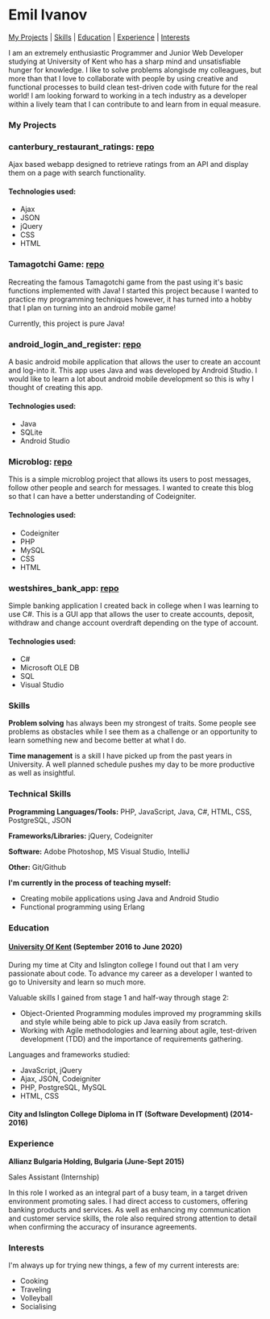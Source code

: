 # Emil Ivanov

[My Projects](#my-projects) | [Skills](#skills) | [Education](#education) | [Experience](#experience) | [Interests](#interests)

I am an extremely enthusiastic Programmer and Junior Web Developer studying at University of Kent who has a sharp mind and unsatisfiable hunger for knowledge. I like to solve problems alongisde my colleagues, but more than that I love to collaborate with people by using creative and functional processes to build clean test-driven code with future for the real world! I am looking forward to working in a tech industry as a developer within a lively team that I can contribute to and learn from in equal measure.

### My Projects

### canterbury_restaurant_ratings: [repo](https://github.com/eivanovue/canterbuty_restaurant_ratings)

Ajax based webapp designed to retrieve ratings from an API and display them on a page with search functionality.

#### Technologies used:
* Ajax
* JSON
* jQuery
* CSS
* HTML


### Tamagotchi Game: [repo](https://github.com/eivanovue/Tamagotchi)

Recreating the famous Tamagotchi game from the past using it's basic functions implemented with Java! I started this project because I wanted to practice my programming techniques however, it has turned into a hobby that I plan on turning into an android mobile game! 

Currently, this project is pure Java!

### android_login_and_register: [repo](https://github.com/eivanovue/android_login_and_register)

A basic android mobile application that allows the user to create an account and log-into it. This app uses Java and was developed by Android Studio. I would like to learn a lot about android mobile development so this is why I thought of creating this app.
#### Technologies used:
* Java
* SQLite
* Android Studio


### Microblog: [repo](https://github.com/eivanovue/Microblog)

This is a simple microblog project that allows its users to post messages, follow other people and search for messages. I wanted to create this blog so that I can have a better understanding of Codeigniter.  
#### Technologies used:
* Codeigniter
* PHP
* MySQL
* CSS
* HTML

### westshires_bank_app: [repo](https://github.com/eivanovue/westshires_bank_app)

Simple banking application I created back in college when I was learning to use C#. This is a GUI app that allows the user to create accounts, deposit, withdraw and change account overdraft depending on the type of account.
#### Technologies used:
* C#
* Microsoft OLE DB
* SQL
* Visual Studio 


### Skills

**Problem solving** has always been my strongest of traits. Some people see problems as obstacles while I see them as a challenge or an opportunity to learn something new and become better at what I do. 

**Time management** is a skill I have picked up from the past years in University. A well planned schedule pushes my day to be more productive as well as insightful. 

### Technical Skills

**Programming Languages/Tools:** PHP, JavaScript, Java, C#, HTML, CSS, PostgreSQL, JSON

**Frameworks/Libraries:** jQuery, Codeigniter

**Software:** Adobe Photoshop, MS Visual Studio, IntelliJ

**Other:** Git/Github

**I'm currently in the process of teaching myself:**

* Creating mobile applications using Java and Android Studio
* Functional programming using Erlang


### Education

#### [University Of Kent](http://www.kent.ac.uk) (September 2016 to June 2020)

During my time at City and Islington college I found out that I am very passionate about code. To advance my career as a developer I wanted to go to University and learn so much more. 

Valuable skills I gained from stage 1 and half-way through stage 2:
* Object-Oriented Programming modules improved my programming skills and style while being able to pick up Java easily from scratch.
* Working with Agile methodologies and learning about agile, test-driven development (TDD) and the importance of requirements gathering.

Languages and frameworks studied:
* JavaScript, jQuery
* Ajax, JSON, Codeigniter
* PHP, PostgreSQL, MySQL
* HTML, CSS

#### City and Islington College Diploma in IT (Software Development) (2014-2016)


### Experience

**Allianz Bulgaria Holding, Bulgaria (June-Sept 2015)**

Sales Assistant (Internship)
	
In this role I worked as an integral part of a busy team, in a target driven 	environment 	promoting sales.  I had direct access to customers, offering 	banking products and services.   As well as enhancing my communication 	and customer service skills, the role also required strong attention to detail  	when confirming the accuracy of insurance agreements.  


### Interests

I'm always up for trying new things, a few of my current interests are:

* Cooking
* Traveling
* Volleyball
* Socialising
